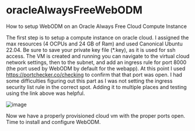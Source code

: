 # oracleAlwaysFreeWebODM
How to setup WebODM on an Oracle Always Free Cloud Compute Instance

The first step is to setup a compute instance on oracle cloud. I assigned the max resources (4 OCPUs and 24 GB of Ram) and used Canonical Ubuntu 22.04. Be sure to save your private key file (*.key), as it is used for ssh access. The VM is created and running you can navigate to the virtual cloud network settings, then to the subnet, and add an ingress rule for port 8000 (the port used by WebODM by default for the webapp). At this point I used https://portchecker.co/checking to confirm that that port was open. I had some difficulties figuring out this part as I was not setting the ingress security list rule in the correct spot. Adding it to multiple places and testing using the link above was helpful.

![image](https://user-images.githubusercontent.com/46830116/216821184-da5b6d46-08e2-476e-a2b8-799b5fd494fb.png)

Now we have a properly provisioned cloud vm with the proper ports open. Time to install and configure WebODM.
